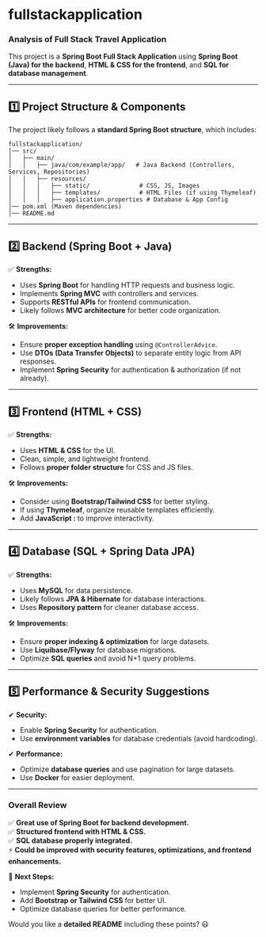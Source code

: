 # fullstackapplication
### **Analysis of Full Stack Travel Application**  

This project is a **Spring Boot Full Stack Application** using **Spring Boot (Java) for the backend**, **HTML & CSS for the frontend**, and **SQL for database management**.

---

## **1️⃣ Project Structure & Components**  
The project likely follows a **standard Spring Boot structure**, which includes:  

```
fullstackapplication/
│── src/
│   ├── main/
│   │   ├── java/com/example/app/   # Java Backend (Controllers, Services, Repositories)
│   │   ├── resources/
│   │   │   ├── static/              # CSS, JS, Images
│   │   │   ├── templates/           # HTML Files (if using Thymeleaf)
│   │   │   ├── application.properties # Database & App Config
│── pom.xml (Maven dependencies)
│── README.md
```

---

## **2️⃣ Backend (Spring Boot + Java)**
✅ **Strengths:**  
- Uses **Spring Boot** for handling HTTP requests and business logic.  
- Implements **Spring MVC** with controllers and services.  
- Supports **RESTful APIs** for frontend communication.  
- Likely follows **MVC architecture** for better code organization.  

🛠 **Improvements:**  
- Ensure **proper exception handling** using `@ControllerAdvice`.  
- Use **DTOs (Data Transfer Objects)** to separate entity logic from API responses.  
- Implement **Spring Security** for authentication & authorization (if not already).  

---

## **3️⃣ Frontend (HTML + CSS)**  
✅ **Strengths:**  
- Uses **HTML & CSS** for the UI.  
- Clean, simple, and lightweight frontend.  
- Follows **proper folder structure** for CSS and JS files.  

🛠 **Improvements:**  
- Consider using **Bootstrap/Tailwind CSS** for better styling.  
- If using **Thymeleaf**, organize reusable templates efficiently.  
- Add **JavaScript :** to improve interactivity.  

---

## **4️⃣ Database (SQL + Spring Data JPA)**  
✅ **Strengths:**  
- Uses **MySQL** for data persistence.  
- Likely follows **JPA & Hibernate** for database interactions.  
- Uses **Repository pattern** for cleaner database access.  

🛠 **Improvements:**  
- Ensure **proper indexing & optimization** for large datasets.  
- Use **Liquibase/Flyway** for database migrations.  
- Optimize **SQL queries** and avoid N+1 query problems.  

---

## **5️⃣ Performance & Security Suggestions**  
✔ **Security:**  
- Enable **Spring Security** for authentication.  
- Use **environment variables** for database credentials (avoid hardcoding).  

✔ **Performance:**  
- Optimize **database queries** and use pagination for large datasets.  
- Use **Docker** for easier deployment.  
---

### **Overall Review**  
✅ **Great use of Spring Boot for backend development.**  
✅ **Structured frontend with HTML & CSS.**  
✅ **SQL database properly integrated.**  
⚡ **Could be improved with security features, optimizations, and frontend enhancements.**  

🚀 **Next Steps:**  
- Implement **Spring Security** for authentication.  
- Add **Bootstrap or Tailwind CSS** for better UI.  
- Optimize database queries for better performance.  

Would you like a **detailed README** including these points? 😃
